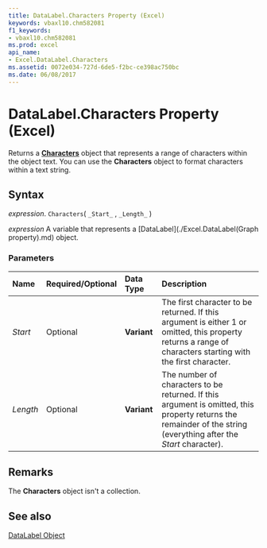 ```yaml
---
title: DataLabel.Characters Property (Excel)
keywords: vbaxl10.chm582081
f1_keywords:
- vbaxl10.chm582081
ms.prod: excel
api_name:
- Excel.DataLabel.Characters
ms.assetid: 0072e034-727d-6de5-f2bc-ce398ac750bc
ms.date: 06/08/2017
---
```



# DataLabel.Characters Property (Excel)

Returns a  **[Characters](Excel.Characters.md)** object that represents a range of characters within the object text. You can use the **Characters** object to format characters within a text string.


## Syntax

 _expression_. `Characters`( `_Start_` , `_Length_` )

 _expression_ A variable that represents a [DataLabel](./Excel.DataLabel(Graph property).md) object.


### Parameters



|**Name**|**Required/Optional**|**Data Type**|**Description**|
|:-----|:-----|:-----|:-----|
| _Start_|Optional| **Variant**|The first character to be returned. If this argument is either 1 or omitted, this property returns a range of characters starting with the first character.|
| _Length_|Optional| **Variant**|The number of characters to be returned. If this argument is omitted, this property returns the remainder of the string (everything after the  _Start_ character).|

## Remarks

The  **Characters** object isn't a collection.


## See also


[DataLabel Object](Excel.DataLabel(object).md)

